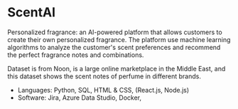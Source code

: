 # ScentAI
Personalized fragrance: an AI-powered platform that allows customers to create their own personalized fragrance. The platform use machine learning algorithms to analyze the customer's scent preferences and recommend the perfect fragrance notes and combinations.

Dataset is from Noon, is a large online marketplace in the Middle East, and this dataset shows the scent notes of perfume in different brands.

 - Languages: Python, SQL, HTML & CSS, (React.js, Node.js)
 - Software: Jira, Azure Data Studio, Docker, 
